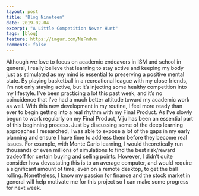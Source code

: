 ```yaml
---
layout: post
title: "Blog Nineteen"
date: 2019-02-04
excerpt: "A Little Competition Never Hurt"
tags: [blog]
feature: https://imgur.com/NeFndvm
comments: false
---
```


Although we love to focus on academic endeavors in ISM and school in general, I really believe that learning to stay active and keeping my body just as stimulated as my mind is essential to preserving a positive mental state. By playing basketball in a recreational league with my close friends, I’m not only staying active, but it’s injecting some healthy competition into my lifestyle. I’ve been practicing a lot this past week, and it’s no coincidence that I’ve had a much better attitude toward my academic work as well. With this new development in my routine, I feel more ready than ever to begin getting into a real rhythm with my Final Product.
As I’ve slowly begun to work regularly on my Final Product, Viju has been an essential part of this beginning process. Just by discussing some of the deep learning approaches I researched, I was able to expose a lot of the gaps in my early planning and ensure I have time to address them before they become real issues. For example, with Monte Carlo learning, I would theoretically run thousands or even millions of simulations to find the best risk/reward tradeoff for certain buying and selling points. However, I didn’t quite consider how devastating this is to an average computer, and would require a significant amount of time, even on a remote desktop, to get the ball rolling. Nonetheless, I know my passion for finance and the stock market in general will help motivate me for this project so I can make some progress for next week. 
